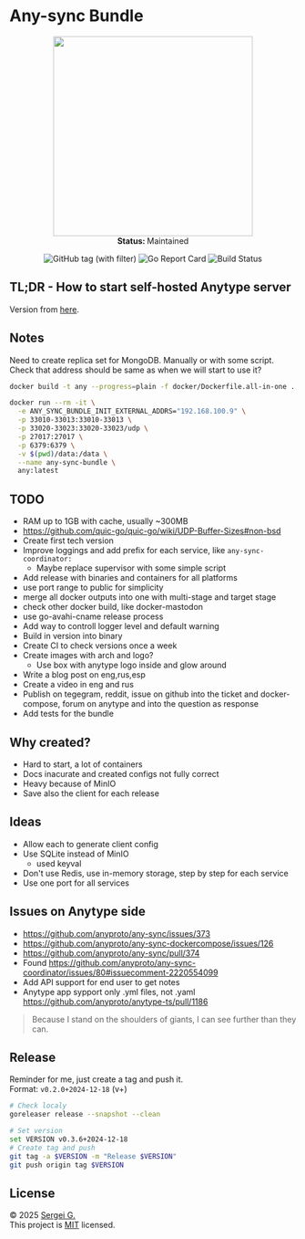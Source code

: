 # Any-sync Bundle

<p align="center">
  <img src="./docs/todo" width="350">
   <br />
   <strong>Status: </strong>Maintained
</p>

<p align="center">
  <img src="https://img.shields.io/github/v/tag/grishy/any-sync-bundle" alt="GitHub tag (with filter)">
  <img src="https://goreportcard.com/badge/github.com/grishy/any-sync-bundle" alt="Go Report Card">
  <img src="https://github.com/grishy/any-sync-bundle/actions/workflows/release.yml/badge.svg" alt="Build Status">
</p>

## TL;DR - How to start self-hosted Anytype server

<!-- TODO -->

Version from [here](https://puppetdoc.anytype.io/api/v1/prod-any-sync-compatible-versions/).

## Notes

Need to create replica set for MongoDB. Manually or with some script.  
Check that address should be same as when we will start to use it?

```bash
docker build -t any --progress=plain -f docker/Dockerfile.all-in-one .

docker run --rm -it \
  -e ANY_SYNC_BUNDLE_INIT_EXTERNAL_ADDRS="192.168.100.9" \
  -p 33010-33013:33010-33013 \
  -p 33020-33023:33020-33023/udp \
  -p 27017:27017 \
  -p 6379:6379 \
  -v $(pwd)/data:/data \
  --name any-sync-bundle \
  any:latest
```

## TODO

- RAM up to 1GB with cache, usually ~300MB
- https://github.com/quic-go/quic-go/wiki/UDP-Buffer-Sizes#non-bsd
- Create first tech version
- Improve loggings and add prefix for each service, like `any-sync-coordinator:`
  - Maybe replace supervisor with some simple script
- Add release with binaries and containers for all platforms
- use port range to public for simplicity
- merge all docker outputs into one with multi-stage and target stage
- check other docker build, like docker-mastodon
- use go-avahi-cname release process
- Add way to controll logger level and default warning
- Build in version into binary
- Create CI to check versions once a week
- Create images with arch and logo?
  - Use box with anytype logo inside and glow around
- Write a blog post on eng,rus,esp
- Create a video in eng and rus
- Publish on tegegram, reddit, issue on github into the ticket and docker-compose, forum on anytype and into the question as response
- Add tests for the bundle

## Why created?

- Hard to start, a lot of containers
- Docs inacurate and created configs not fully correct
- Heavy because of MinIO
- Save also the client for each release

## Ideas

- Allow each to generate client config
- Use SQLite instead of MinIO
  - used keyval
- Don't use Redis, use in-memory storage, step by step for each service
- Use one port for all services

## Issues on Anytype side

- https://github.com/anyproto/any-sync/issues/373
- https://github.com/anyproto/any-sync-dockercompose/issues/126
- https://github.com/anyproto/any-sync/pull/374
- Found https://github.com/anyproto/any-sync-coordinator/issues/80#issuecomment-2220554099
- Add API support for end user to get notes
- Anytype app sypport only .yml files, not .yaml https://github.com/anyproto/anytype-ts/pull/1186

> Because I stand on the shoulders of giants, I can see further than they can.

## Release

Reminder for me, just create a tag and push it.  
Format: `v0.2.0+2024-12-18` (v<srm-version>+<date-of-anytype-release-from-gomod>)

```bash
# Check localy
goreleaser release --snapshot --clean

# Set version
set VERSION v0.3.6+2024-12-18
# Create tag and push
git tag -a $VERSION -m "Release $VERSION"
git push origin tag $VERSION
```

## License

© 2025 [Sergei G.](https://github.com/grishy)  
This project is [MIT](./LICENSE) licensed.
